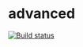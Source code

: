 # advanced

[![Build status](https://ci.appveyor.com/api/projects/status/cjwbgb2uu1pf7u52?svg=true)](https://ci.appveyor.com/project/BogdashkinAS/ajs-homeworks-advanced)

